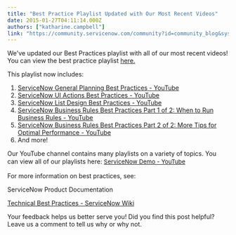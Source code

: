 ```yaml
---
title: "Best Practice Playlist Updated with Our Most Recent Videos"
date: 2015-01-27T04:11:14.000Z
authors: ["katharine.campbell"]
link: "https://community.servicenow.com/community?id=community_blog&sys_id=acad22a9dbd0dbc01dcaf3231f9619bb"
---
```

<p class="p1">We've updated our Best Practices playlist with all of our most recent videos! You can view the best practice playlist <a title="ww.youtube.com/playlist?list=PLCOmiTb5WX3qQi_eZ3RRLAKqOSrqvrFf_" href="https://www.youtube.com/playlist?list=PLCOmiTb5WX3qQi_eZ3RRLAKqOSrqvrFf_">here. </a></p><p class="p2"></p><p class="p1">This playlist now includes:</p><p class="p2"></p><ol><li><a href="https://www.youtube.com/watch?v=b4kmD1PBDGc" title="https://www.youtube.com/watch?v=b4kmD1PBDGc">ServiceNow General Planning Best Practices - YouTube</a></li><li><a href="https://www.youtube.com/watch?v=L6Ft_9fCgS8" title="https://www.youtube.com/watch?v=L6Ft_9fCgS8">ServiceNow UI Actions Best Practices - YouTube</a></li><li><a href="https://www.youtube.com/watch?v=eHSkX-LYEtg" title="https://www.youtube.com/watch?v=eHSkX-LYEtg">ServiceNow List Design Best Practices - YouTube</a></li><li><a href="https://www.youtube.com/watch?v=X_sxELzpOjw" title="https://www.youtube.com/watch?v=X_sxELzpOjw">ServiceNow Business Rules Best Practices Part 1 of 2: When to Run Business Rules - YouTube</a></li><li><a href="https://www.youtube.com/watch?v=BB-gdqlvMBg" title="https://www.youtube.com/watch?v=BB-gdqlvMBg">ServiceNow Business Rules Best Practices Part 2 of 2: More Tips for Optimal Performance - YouTube</a></li><li>And more!</li></ol><p class="p2"></p><p class="p1">Our YouTube channel contains many playlists on a variety of topics. You can view all of our playlists here: <a href="https://www.youtube.com/user/servicenowdemo/playlists" style="font-size: 10pt; line-height: 1.5em;" title="https://www.youtube.com/user/servicenowdemo/playlists">ServiceNow Demo - YouTube</a></p><p class="p2"></p><p class="p1">For more information on best practices, see:</p><p class="p2"></p><p class="p1">ServiceNow Product Documentation</p><p class="p1"><a href="http://wiki.servicenow.com/index.php?title=Technical_Best_Practices" title="http://wiki.servicenow.com/index.php?title=Technical_Best_Practices">Technical Best Practices - ServiceNow Wiki</a></p><p class="p1"></p><p class="p1">Your feedback helps us better serve you! Did you find this post helpful? Leave us a comment to tell us why or why not.</p>